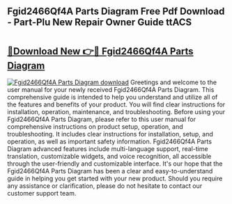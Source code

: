 ## Fgid2466Qf4A Parts Diagram Free Pdf Download - Part-Plu New Repair Owner Guide ttACS

# <h2><a href="http://dfjx3js.blite.top/?on=Fgid2466Qf4A+Parts+Diagram">🔗Download New 👉🔴 Fgid2466Qf4A Parts Diagram</a></h2>

[![Fgid2466Qf4A Parts Diagram download](https://i.imgur.com/lujVjoI.png)](http://dfjx3js.blite.top/?on=Fgid2466Qf4A+Parts+Diagram)
Greetings and welcome to the user manual for your newly received Fgid2466Qf4A Parts Diagram. This comprehensive guide is intended to help you understand and utilize all of the features and benefits of your product. You will find clear instructions for installation, operation, maintenance, and troubleshooting. Before using your Fgid2466Qf4A Parts Diagram, please refer to this user manual for comprehensive instructions on product setup, operation, and troubleshooting. It includes clear instructions for installation, setup, and operation, as well as important safety information. Fgid2466Qf4A Parts Diagram advanced features include multi-language support, real-time translation, customizable widgets, and voice recognition, all accessible through the user-friendly and customizable interface. It's our hope that the Fgid2466Qf4A Parts Diagram has been a clear and easy-to-understand guide in helping you get started with your new product. Should you require any assistance or clarification, please do not hesitate to contact our customer support team.
